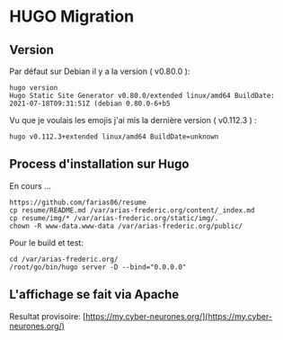# HUGO Migration 

## Version 

Par défaut sur Debian il y a la version ( v0.80.0 ):
```
hugo version
Hugo Static Site Generator v0.80.0/extended linux/amd64 BuildDate: 2021-07-18T09:31:51Z (debian 0.80.0-6+b5
```

Vu que je voulais les emojis j'ai mis la dernière version ( v0.112.3 ) :
```
hugo v0.112.3+extended linux/amd64 BuildDate=unknown
```


##  Process d'installation sur Hugo

En cours ...

```
https://github.com/farias06/resume
cp resume/README.md /var/arias-frederic.org/content/_index.md
cp resume/img/* /var/arias-frederic.org/static/img/.
chown -R www-data.www-data /var/arias-frederic.org/public/
```
Pour le build et test:
```
cd /var/arias-frederic.org/
/root/go/bin/hugo server -D --bind="0.0.0.0"
```
## L'affichage se fait via Apache

Resultat provisoire:  [https://my.cyber-neurones.org/](https://my.cyber-neurones.org/)

